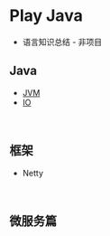 # Play Java

- 语言知识总结 - 非项目

  

## Java

- [JVM](docs/jvm.md)
- [IO](docs/io.md)

&nbsp;

## 框架

- Netty

&nbsp;

## 微服务篇

&nbsp;





&nbsp;

 